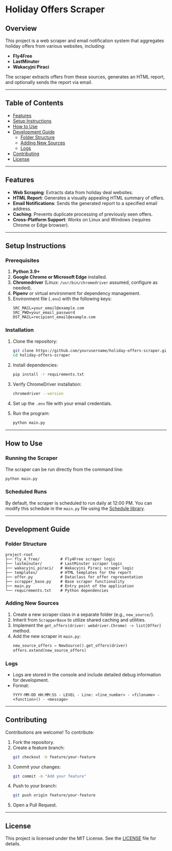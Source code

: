 # Holiday Offers Scraper

## Overview
This project is a web scraper and email notification system that aggregates holiday offers from various websites, including:

- **Fly4Free**
- **LastMinuter**
- **Wakacyjni Piraci**

The scraper extracts offers from these sources, generates an HTML report, and optionally sends the report via email.

---

## Table of Contents
- [Features](#features)
- [Setup Instructions](#setup-instructions)
- [How to Use](#how-to-use)
- [Development Guide](#development-guide)
  - [Folder Structure](#folder-structure)
  - [Adding New Sources](#adding-new-sources)
  - [Logs](#logs)
- [Contributing](#contributing)
- [License](#license)

---

## Features
- **Web Scraping**: Extracts data from holiday deal websites.
- **HTML Report**: Generates a visually appealing HTML summary of offers.
- **Email Notifications**: Sends the generated report to a specified email address.
- **Caching**: Prevents duplicate processing of previously seen offers.
- **Cross-Platform Support**: Works on Linux and Windows (requires Chrome or Edge browser).

---

## Setup Instructions

### Prerequisites
1. **Python 3.9+**
2. **Google Chrome or Microsoft Edge** installed.
3. **Chromedriver** (Linux: `/usr/bin/chromedriver` assumed, configure as needed).
4. **Pipenv** or virtual environment for dependency management.
5. Environment file (`.env`) with the following keys:
   ```env
   SRC_MAIL=your_email@example.com
   SRC_PWD=your_email_password
   DST_MAIL=recipient_email@example.com
   ```

### Installation

1. Clone the repository:
   ```bash
   git clone https://github.com/yourusername/holiday-offers-scraper.git
   cd holiday-offers-scraper
   ```

2. Install dependencies:
   ```bash
   pip install -r requirements.txt
   ```

3. Verify ChromeDriver installation:
   ```bash
   chromedriver --version
   ```

4. Set up the `.env` file with your email credentials.

5. Run the program:
   ```bash
   python main.py
   ```

---

## How to Use

### Running the Scraper
The scraper can be run directly from the command line:
```bash
python main.py
```

### Scheduled Runs
By default, the scraper is scheduled to run daily at 12:00 PM. You can modify this schedule in the `main.py` file using the [Schedule library](https://schedule.readthedocs.io/).

---

## Development Guide

### Folder Structure
```plaintext
project-root
├── fly_4_free/         # Fly4Free scraper logic
├── lastminuter/        # LastMinuter scraper logic
├── wakacyjni_piraci/   # Wakacyjni Piraci scraper logic
├── templates/          # HTML templates for the report
├── offer.py            # Dataclass for offer representation
├── scrapper_base.py    # Base scraper functionality
├── main.py             # Entry point of the application
└── requirements.txt    # Python dependencies
```

### Adding New Sources
1. Create a new scraper class in a separate folder (e.g., `new_source/`).
2. Inherit from `ScrapperBase` to utilize shared caching and utilities.
3. Implement the `get_offers(driver: webdriver.Chrome) -> list[Offer]` method.
4. Add the new scraper in `main.py`:
   ```python
   new_source_offers = NewSource().get_offers(driver)
   offers.extend(new_source_offers)
   ```

### Logs
- Logs are stored in the console and include detailed debug information for development.
- Format:
  ```plaintext
  YYYY-MM-DD HH:MM:SS - LEVEL - Line: <line_number> - <filename> - <function>() - <message>
  ```

---

## Contributing

Contributions are welcome! To contribute:
1. Fork the repository.
2. Create a feature branch:
   ```bash
   git checkout -b feature/your-feature
   ```
3. Commit your changes:
   ```bash
   git commit -m "Add your feature"
   ```
4. Push to your branch:
   ```bash
   git push origin feature/your-feature
   ```
5. Open a Pull Request.

---

## License
This project is licensed under the MIT License. See the [LICENSE](LICENSE) file for details.

